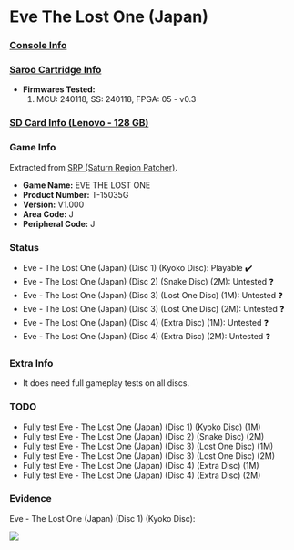 # Eve The Lost One (Japan)

### [Console Info](../../../../Info/Consoles/VA13/README.md)

### [Saroo Cartridge Info](../../../../Info/Cartridges/RetroGameParadiseStore/1.32F/README.md)

- <b>Firmwares Tested:</b>
  1. MCU: 240118, SS: 240118, FPGA: 05 - v0.3

### [SD Card Info (Lenovo - 128 GB)](../../../../Info/SdCards/Lenovo/128GB/fat32/README.md)

### Game Info

Extracted from [SRP (Saturn Region Patcher)](https://segaxtreme.net/resources/saturn-region-patcher.81/download).

- <b>Game Name:</b> EVE THE LOST ONE
- <b>Product Number:</b> T-15035G
- <b>Version:</b> V1.000
- <b>Area Code:</b> J
- <b>Peripheral Code:</b> J

### Status

- Eve - The Lost One (Japan) (Disc 1) (Kyoko Disc): Playable :heavy_check_mark:
- Eve - The Lost One (Japan) (Disc 2) (Snake Disc) (2M): Untested :question:
- Eve - The Lost One (Japan) (Disc 3) (Lost One Disc) (1M): Untested :question:
- Eve - The Lost One (Japan) (Disc 3) (Lost One Disc) (2M): Untested :question:
- Eve - The Lost One (Japan) (Disc 4) (Extra Disc) (1M): Untested :question:
- Eve - The Lost One (Japan) (Disc 4) (Extra Disc) (2M): Untested :question:

### Extra Info

- It does need full gameplay tests on all discs.

### TODO

- Fully test Eve - The Lost One (Japan) (Disc 1) (Kyoko Disc) (1M)
- Fully test Eve - The Lost One (Japan) (Disc 2) (Snake Disc) (2M)
- Fully test Eve - The Lost One (Japan) (Disc 3) (Lost One Disc) (1M)
- Fully test Eve - The Lost One (Japan) (Disc 3) (Lost One Disc) (2M)
- Fully test Eve - The Lost One (Japan) (Disc 4) (Extra Disc) (1M)
- Fully test Eve - The Lost One (Japan) (Disc 4) (Extra Disc) (2M)

### Evidence

Eve - The Lost One (Japan) (Disc 1) (Kyoko Disc):

[![](https://img.youtube.com/vi/63UpcjTuZCI/0.jpg)](https://www.youtube.com/watch?v=63UpcjTuZCI)
